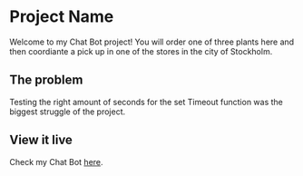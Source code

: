 # Project Name

Welcome to my Chat Bot project! You will order one of three plants here and then coordiante a pick up in one of the stores in the city of Stockholm. 

## The problem

Testing the right amount of seconds for the set Timeout function was the biggest struggle of the project. 

## View it live

Check my Chat Bot <a href="https://hilarious-hamster-3a8eeb.netlify.app"> here</a>.
